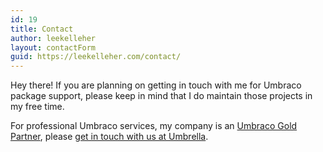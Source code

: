 ```yaml
---
id: 19
title: Contact
author: leekelleher
layout: contactForm
guid: https://leekelleher.com/contact/
---
```


Hey there! If you are planning on getting in touch with me for Umbraco package support, please keep in mind that I do maintain those projects in my free time.

For professional Umbraco services, my company is an [Umbraco Gold Partner](https://umbraco.com/partners/partnerlist/umbrella), please [get in touch with us at Umbrella](https://umbrellainc.co.uk/).
